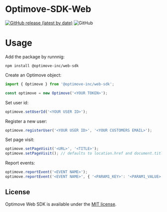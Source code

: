 # Optimove-SDK-Web

[![GitHub release (latest by date)](https://img.shields.io/github/v/release/optimove-tech/Optimove-SDK-Web?style=flat-square)](https://github.com/optimove-tech/Optimove-SDK-Web/releases/latest)
![GitHub](https://img.shields.io/github/license/optimove-tech/Optimove-SDK-Web?style=flat-square)

# Usage

Add the package by runnnig:

`npm install @optimove-inc/web-sdk`

Create an Optimove object:

```ts
import { Optimove } from '@optimove-inc/web-sdk';

const optimove = new Optimove('<YOUR TOKEN>');
```

Set user id:

```ts
optimove.setUserId('<YOUR USER ID>');
```

Register a new user:

```ts
optimove.registerUser('<YOUR USER ID>', '<YOUR CUSTOMERS EMAIL>');
```

Set page visit:

```ts
optimove.setPageVisit('<URL>', '<TITLE>');
optimove.setPageVisit(); // defaults to location.href and document.title respectively
```

Report events:

```ts
optimove.reportEvent('<EVENT NAME>');
optimove.reportEvent('<EVENT NAME>', { '<PARAM1_KEY>': '<PARAM1_VALUE>' });
```

## License

Optimove Web SDK is available under the [MIT license](LICENSE).
